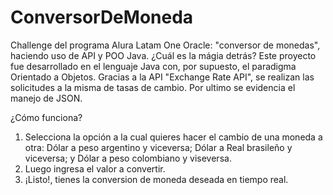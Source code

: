 # ConversorDeMoneda
Challenge del programa Alura Latam One Oracle: "conversor de monedas", haciendo uso de API y POO Java.
¿Cuál es la mágia detrás?
Este proyecto fue desarrollado en el lenguaje Java con, por supuesto, el paradigma Orientado a Objetos. Gracias a la API "Exchange Rate API", se realizan las solicitudes a la misma de tasas de cambio. Por ultimo se evidencia el manejo de JSON. 

¿Cómo funciona?
1. Selecciona la opción a la cual quieres hacer el cambio de una moneda a otra: Dólar a peso argentino y viceversa; Dólar a Real brasileño y viceversa; y Dólar a peso colombiano y viseversa.
2. Luego ingresa el valor a convertir.
3. ¡Listo!, tienes la conversion de moneda deseada en tiempo real.


